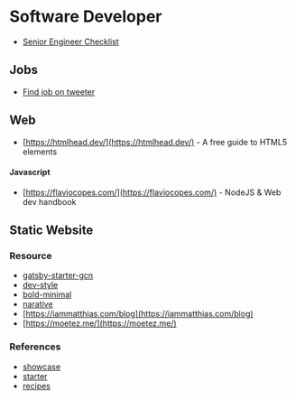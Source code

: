 # Software Developer

* [Senior Engineer Checklist](https://littleblah.com/post/2019-09-01-senior-engineer-checklist/)

## Jobs

* [Find job on tweeter](https://tweetjobs.dev/)

## Web

* [https://htmlhead.dev/](https://htmlhead.dev/) - A free guide to HTML5 <head> elements

#### Javascript

- [https://flaviocopes.com/](https://flaviocopes.com/) - NodeJS & Web dev handbook

## Static Website

### Resource

- [gatsby-starter-gcn](https://github.com/ryanwiemer/gatsby-starter-gcn)
- [dev-style](https://lumen-v2.netlify.com/)
- [bold-minimal](https://gatsby-london.netlify.com/)
- [narative](https://novela.narative.co/)
- [https://iammatthias.com/blog](https://iammatthias.com/blog)
- [https://moetez.me/](https://moetez.me/)

### References

- [showcase](https://www.gatsbyjs.org/showcase/?filters%5B0%5D=Blog)
- [starter](https://www.gatsbyjs.org/starters/?v=2)
- [recipes](https://www.gatsbyjs.org/docs/recipes/)


